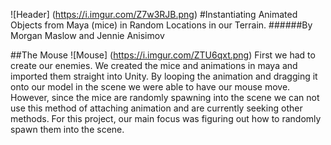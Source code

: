 ![Header]
(https://i.imgur.com/Z7w3RJB.png)
#Instantiating Animated Objects from Maya (mice) in Random Locations in our Terrain.
######By Morgan Maslow and Jennie Anisimov

##The Mouse
![Mouse]
(https://i.imgur.com/ZTU6qxt.png)
First we had to create our enemies. We created the mice and animations in maya and imported them straight into Unity. By looping the animation and dragging it onto our model in the scene we were able to have our mouse move. However, since the mice are randomly spawning into the scene we can not use this method of attaching animation and are currently seeking other methods. For this project, our main focus was figuring out how to randomly spawn them into the scene. 

